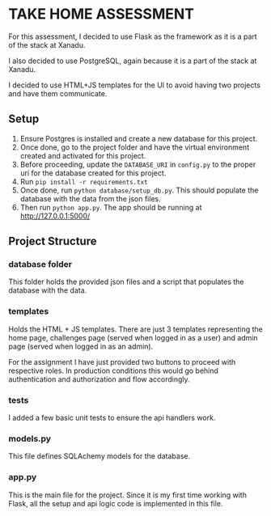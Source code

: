 # TAKE HOME ASSESSMENT

For this assessment, I decided to use Flask as the framework as it is a part of the stack at Xanadu.

I also decided to use PostgreSQL, again because it is a part of the stack at Xanadu.

I decided to use HTML+JS templates for the UI to avoid having two projects and have them communicate.

## Setup

1. Ensure Postgres is installed and create a new database for this project.
2. Once done, go to the project folder and have the virtual environment created and activated for this project.
3. Before proceeding, update the ```DATABASE_URI``` in ```config.py``` to the proper uri for the database created for
this project.
4. Run ```pip install -r requirements.txt```
5. Once done, run ```python database/setup_db.py```. This should populate the database with the data from the json files.
6. Then run ```python app.py```. The app should be running at http://127.0.0.1:5000/


## Project Structure

### database folder

This folder holds the provided json files and a script that populates the database with the data.

### templates

Holds the HTML + JS templates. There are just 3 templates representing the home page, challenges page
(served when logged in as a user) and admin page (served when logged in as an admin).

For the assignment I have just provided two buttons to proceed with respective roles. In production conditions this
would go behind authentication and authorization and flow accordingly.

### tests

I added a few basic unit tests to ensure the api handlers work.

### models.py

This file defines SQLAchemy models for the database.

### app.py

This is the main file for the project. Since it is my first time working with Flask, all the setup and api logic code is
implemented in this file.